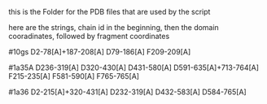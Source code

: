 this is the Folder for the PDB files that are used by the script

here are the strings, chain id in the beginning, then the domain cooradinates, followed by fragment coordinates

#10gs D2-78[A]+187-208[A] D79-186[A] F209-209[A]

#1a35A D236-319[A] D320-430[A] D431-580[A] D591-635[A]+713-764[A] F215-235[A] F581-590[A] F765-765[A]

#1a36 D2-215[A]+320-431[A] D232-319[A] D432-583[A] D584-765[A]

